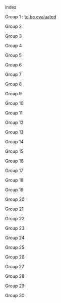 index


Group 1 : [to be evaluated](double_blind_eval/eval_g1.tar.gz)

Group 2

Group 3

Group 4

Group 5

Group 6

Group 7

Group 8

Group 9

Group 10

Group 11

Group 12

Group 13

Group 14

Group 15

Group 16

Group 17

Group 18

Group 19

Group 20

Group 21

Group 22

Group 23

Group 24

Group 25

Group 26

Group 27

Group 28

Group 29

Group 30
